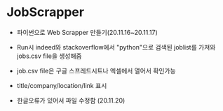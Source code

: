 # JobScrapper
- 파이썬으로 Web Scrapper 만들기(20.11.16~20.11.17)

- Run시 indeed와 stackoverflow에서 "python"으로 검색된 joblist를 가져와 jobs.csv file을 생성해줌

- job.csv file은 구글 스프레드시트나 엑셀에서 열어서 확인가능

- title/company/location/link 표시

- 한글오류가 있어서 파일 수정함 (20.11.20)


